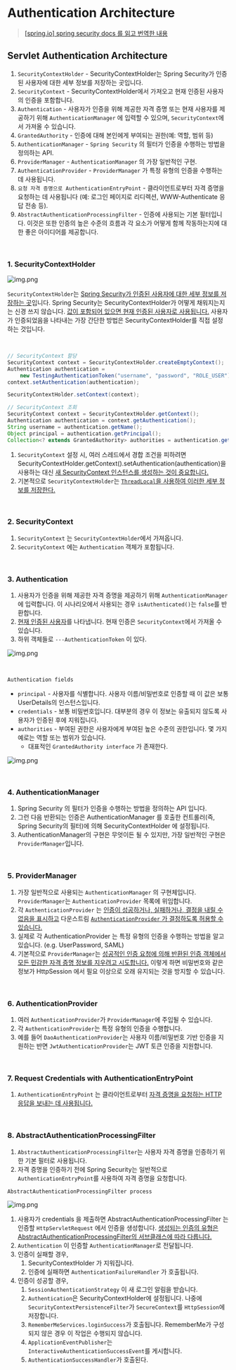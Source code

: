 # Authentication Architecture

> [[spring.io] spring security docs 를 읽고 번역한 내용](https://docs.spring.io/spring-security/reference/5.7/servlet/authentication/architecture.html)

## Servlet Authentication Architecture

1. `SecurityContextHolder` - SecurityContextHolder는 Spring Security가 인증된 사용자에 대한 세부 정보를 저장하는 곳입니다.
2. `SecurityContext` - SecurityContextHolder에서 가져오고 현재 인증된 사용자의 인증을 포함합니다.
3. `Authentication` - 사용자가 인증을 위해 제공한 자격 증명 또는 현재 사용자를 제공하기 위해 `AuthenticationManager` 에 입력할 수 있으며,
   `SecurityContext`에서 가져올 수 있습니다.
4. `GrantedAuthority` - 인증에 대해 본인에게 부여되는 권한(예: 역할, 범위 등)
5. `AuthenticationManager` - `Spring Security` 의 필터가 인증을 수행하는 방법을 정의하는 API.
6. `ProviderManager` - `AuthenticationManager` 의 가장 일반적인 구현.
7. `AuthenticationProvider` - `ProviderManager` 가 특정 유형의 인증을 수행하는 데 사용됩니다.
8. `요청 자격 증명으로 AuthenticationEntryPoint` - 클라이언트로부터 자격 증명을 요청하는 데 사용됩니다
   (예: 로그인 페이지로 리디렉션, WWW-Authenticate 응답 전송 등).
9. `AbstractAuthenticationProcessingFilter` - 인증에 사용되는 기본 필터입니다. 
   이것은 또한 인증의 높은 수준의 흐름과 각 요소가 어떻게 함께 작동하는지에 대한 좋은 아이디어를 제공합니다.

<br>

### 1. SecurityContextHolder

![img.png](spring_images/security_context_holder.png)

`SecurityContextHolder`는 <u>Spring Security가 인증된 사용자에 대한 세부 정보를 저장하는 곳</u>입니다.
Spring Security는 SecurityContextHolder가 어떻게 채워지는지는 신경 쓰지 않습니다. <u>값이 포함되어 있으면 현재 인증된 사용자로 사용됩니다.</u>
사용자가 인증되었음을 나타내는 가장 간단한 방법은 SecurityContextHolder를 직접 설정하는 것입니다.

<br>

```java
// SecurityContext 할당
SecurityContext context = SecurityContextHolder.createEmptyContext(); 
Authentication authentication =
    new TestingAuthenticationToken("username", "password", "ROLE_USER"); 
context.setAuthentication(authentication);

SecurityContextHolder.setContext(context);

// SecurityContext 조회
SecurityContext context = SecurityContextHolder.getContext();
Authentication authentication = context.getAuthentication();
String username = authentication.getName();
Object principal = authentication.getPrincipal();
Collection<? extends GrantedAuthority> authorities = authentication.getAuthorities();
```

1. `SecurityContext` 설정 시, 여러 스레드에서 경합 조건을 피하려면 SecurityContextHolder.getContext().setAuthentication(authentication)을 사용하는 대신
   <u>새 SecurityContext 인스턴스를 생성하는 것이 중요합니다.</u>
2. 기본적으로 `SecurityContextHolder`는 <u>`ThreadLocal`을 사용하여 이러한 세부 정보를 저장한다.</u>

<br>

### 2. SecurityContext

1. `SecurityContext` 는 `SecurityContextHolder`에서 가져옵니다.
2. `SecurityContext` 에는 `Authentication` 객체가 포함됩니다.

<br>

### 3. Authentication

1. 사용자가 인증을 위해 제공한 자격 증명을 제공하기 위해 `AuthenticationManager` 에 입력합니다.
   이 시나리오에서 사용되는 경우 `isAuthenticated()`는 `false`를 반환합니다.
2. <u>현재 인증된 사용자</u>를 나타냅니다. 현재 인증은 `SecurityContext`에서 가져올 수 있습니다.
3. 하위 객체들로 `---AuthenticationToken` 이 있다.

![img.png](spring_images/authentication_tokens.png)

<br>

`Authentication fields`

- `principal` - 사용자를 식별합니다. 사용자 이름/비밀번호로 인증할 때 이 값은 보통 UserDetails의 인스턴스입니다.
- `credentials` - 보통 비밀번호입니다. 대부분의 경우 이 정보는 유출되지 않도록 사용자가 인증된 후에 지워집니다.
- `authorities` - 부여된 권한은 사용자에게 부여된 높은 수준의 권한입니다. 몇 가지 예로는 역할 또는 범위가 있습니다.
  - 대표적인 `GrantedAuthority interface` 가 존재한다.
    
![img.png](spring_images/granted_authorization.png)

<br>

### 4. AuthenticationManager

1. Spring Security 의 필터가 인증을 수행하는 방법을 정의하는 API 입니다.
2. 그런 다음 반환되는 인증은 AuthenticationManager 를 호출한 컨트롤러(즉, Spring Security의 필터)에 의해 SecurityContextHolder 에 설정됩니다.
3. AuthenticationManager의 구현은 무엇이든 될 수 있지만, 가장 일반적인 구현은 `ProviderManager`입니다.

<br>

### 5. ProviderManager

1. 가장 일반적으로 사용되는 `AuthenticationManager` 의 구현체입니다. `ProviderManager`는 `AuthenticationProvider` 목록에 위임합니다.
2. 각 `AuthenticationProvider` 는 <u>인증이 성공하거나, 실패하거나, 결정을 내릴 수 없음을 표시하고</u>
   다운스트림 <u>`AuthenticationProvider` 가 결정하도록 허용할 수 있습니다.</u>
3. 실제로 각 AuthenticationProvider 는 특정 유형의 인증을 수행하는 방법을 알고 있습니다.
   (e.g. UserPassword, SAML)
4. 기본적으로 `ProviderManager`는 <u>성공적인 인증 요청에 의해 반환된 인증 객체에서 모든 민감한 자격 증명 정보를 지우려고 시도합니다.</u>
   이렇게 하면 비밀번호와 같은 정보가 HttpSession 에서 필요 이상으로 오래 유지되는 것을 방지할 수 있습니다.

<br>

### 6. AuthenticationProvider

1. 여러 `AuthenticationProvider`가 `ProviderManager`에 주입될 수 있습니다.
2. 각 `AuthenticationProvider`는 특정 유형의 인증을 수행합니다.
3. 예를 들어 `DaoAuthenticationProvider`는 사용자 이름/비밀번호 기반 인증을 지원하는 반면 `JwtAuthenticationProvider`는 JWT 토큰 인증을 지원합니다.

<br>

### 7. Request Credentials with AuthenticationEntryPoint

1. `AuthenticationEntryPoint` 는 클라이언트로부터 <u>자격 증명을 요청하는 HTTP 응답을 보내는 데 사용됩니다.</u>

<br>

### 8. AbstractAuthenticationProcessingFilter

1. `AbstractAuthenticationProcessingFilter`는 사용자 자격 증명을 인증하기 위한 기본 필터로 사용됩니다.
2. 자격 증명을 인증하기 전에 Spring Security는 일반적으로 `AuthenticationEntryPoint`를 사용하여 자격 증명을 요청합니다.

`AbstractAuthenticationProcessingFilter process`

![img.png](spring_images/abstract_authentication_processing_filter.png)

1. 사용자가 credentials 을 제출하면 AbstractAuthenticationProcessingFilter 는 인증할 `HttpServletRequest` 에서 인증을 생성합니다.
   <u>생성되는 인증의 유형은 AbstractAuthenticationProcessingFilter의 서브클래스에 따라 다릅니다.</u> 
2. `Authentication` 이 인증할 `AuthenticationManager`로 전달됩니다.
3. 인증이 실패할 경우,
   1. SecurityContextHolder 가 지워집니다.
   2. 인증에 실패하면 `AuthenticationFailureHandler` 가 호출됩니다.
4. 인증이 성공할 경우,
   1. `SessionAuthenticationStrategy` 이 새 로그인 알림을 받습니다.
   2. `Authentication`은 SecurityContextHolder에 설정됩니다. 나중에 `SecurityContextPersistenceFilter`가 `SecureContext`를 `HttpSession`에 저장합니다.
   3. `RememberMeServices.loginSuccess`가 호출됩니다. RememberMe가 구성되지 않은 경우 이 작업은 수행되지 않습니다.
   4. `ApplicationEventPublisher`는 `InteractiveAuthenticationSuccessEvent`를 게시합니다.
   5. `AuthenticationSuccessHandler`가 호출된다.
